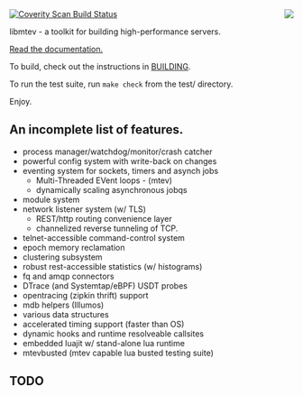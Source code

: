 <img src="https://github.com/circonus-labs/libmtev/blob/master/docs-md/assets/mtev-logo.png?raw=true" align=right>

<a href="https://scan.coverity.com/projects/circonus-labs-libmtev">
  <img alt="Coverity Scan Build Status"
       src="https://scan.coverity.com/projects/10772/badge.svg"/>
</a>


libmtev - a toolkit for building high-performance servers.

[Read the documentation.](http://circonus-labs.github.io/libmtev/)

To build, check out the instructions in [BUILDING](./BUILDING.md).

To run the test suite, run `make check` from the test/ directory.

Enjoy.

## An incomplete list of features.

  * process manager/watchdog/monitor/crash catcher
  * powerful config system with write-back on changes
  * eventing system for sockets, timers and asynch jobs
    * Multi-Threaded EVent loops - (mtev)
    * dynamically scaling asynchronous jobqs
  * module system
  * network listener system (w/ TLS)
    * REST/http routing convenience layer
    * channelized reverse tunneling of TCP.
  * telnet-accessible command-control system
  * epoch memory reclamation
  * clustering subsystem
  * robust rest-accessible statistics (w/ histograms)
  * fq and amqp connectors
  * DTrace (and Systemtap/eBPF) USDT probes
  * opentracing (zipkin thrift) support
  * mdb helpers (Illumos)
  * various data structures
  * accelerated timing support (faster than OS)
  * dynamic hooks and runtime resolveable callsites
  * embedded luajit w/ stand-alone lua runtime
  * mtevbusted (mtev capable lua busted testing suite)

## TODO
